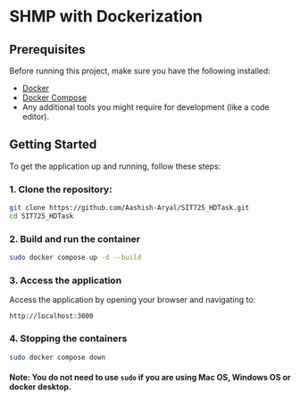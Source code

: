 # SHMP with Dockerization

## Prerequisites

Before running this project, make sure you have the following installed:

- [Docker](https://www.docker.com/get-started)
- [Docker Compose](https://docs.docker.com/compose/install/)
- Any additional tools you might require for development (like a code editor).

## Getting Started

To get the application up and running, follow these steps:

### 1. Clone the repository:

```bash
git clone https://github.com/Aashish-Aryal/SIT725_HDTask.git
cd SIT725_HDTask
```

### 2. Build and run the container
```bash
sudo docker compose up -d --build
```

### 3. Access the application
Access the application by opening your browser and navigating to:
```arduino
http://localhost:3000
```

### 4. Stopping the containers
```bash
sudo docker compose down
```

#### Note: You do not need to use `sudo` if you are using Mac OS, Windows OS or docker desktop. 